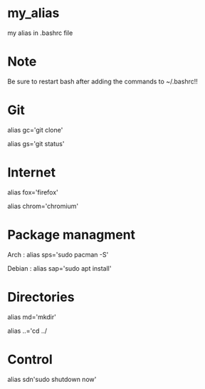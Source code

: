 # my_alias
my alias in .bashrc file

# Note 
Be sure to restart bash after adding the commands to  ~/.bashrc!!

# Git 
 alias gc='git clone'
 
 alias gs='git status'

# Internet 
 alias fox='firefox'
 
 alias chrom='chromium'
# Package managment
 Arch : alias sps='sudo pacman -S'
 
 Debian : alias sap='sudo apt install'
 
 # Directories 
 alias md='mkdir'
 
 alias ..='cd ../

# Control 
alias sdn'sudo shutdown now'
